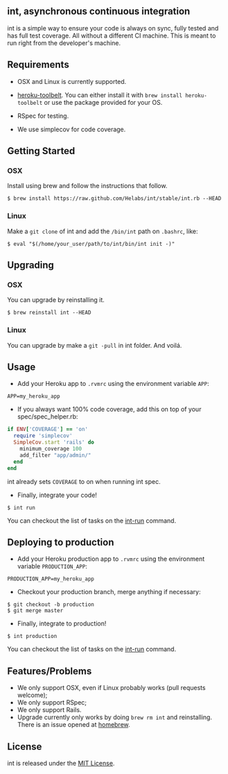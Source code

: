 ## int, asynchronous continuous integration

int is a simple way to ensure your code is always on sync, fully tested
and has full test coverage. All without a different CI machine. This is
meant to run right from the developer's machine.

## Requirements

* OSX and Linux is currently supported.

* [heroku-toolbelt](https://toolbelt.heroku.com/). You can either
install it with `brew install heroku-toolbelt` or use the package
provided for your OS.

* RSpec for testing.

* We use simplecov for code coverage.

## Getting Started

### OSX

Install using brew and follow the instructions that follow.

```
$ brew install https://raw.github.com/Helabs/int/stable/int.rb --HEAD
```


### Linux

Make a `git clone` of int and add the `/bin/int` path on `.bashrc`, like:
```
$ eval "$(/home/your_user/path/to/int/bin/int init -)"
```

## Upgrading
### OSX
You can upgrade by reinstalling it.

```shell
$ brew reinstall int --HEAD
```
### Linux

You can upgrade by make a `git -pull` in int folder. And voilá.

## Usage

* Add your Heroku app to `.rvmrc` using the environment variable `APP`:

```
APP=my_heroku_app
```

* If you always want 100% code coverage, add this on
   top of your spec/spec_helper.rb:

```ruby
if ENV['COVERAGE'] == 'on'
  require 'simplecov'
  SimpleCov.start 'rails' do
    minimum_coverage 100
    add_filter "app/admin/"
  end
end
```

int already sets `COVERAGE` to on when running int spec.

* Finally, integrate your code!

```shell
$ int run
```

You can checkout the list of tasks on the [int-run](libexec/int-run) command.

## Deploying to production

* Add your Heroku production app to `.rvmrc` using the environment variable `PRODUCTION_APP`:

```
PRODUCTION_APP=my_heroku_app
```

* Checkout your production branch, merge anything if necessary:

```shell
$ git checkout -b production
$ git merge master
```

* Finally, integrate to production!

```shell
$ int production
```

You can checkout the list of tasks on the [int-run](libexec/int-production) command.

## Features/Problems

* We only support OSX, even if Linux probably works (pull requests
  welcome);
* We only support RSpec;
* We only support Rails.
* Upgrade currently only works by doing `brew rm int` and reinstalling.
  There is an issue opened at [homebrew](https://github.com/mxcl/homebrew/issues/13197).

## License

int is released under the [MIT License](http://www.opensource.org/licenses/MIT).
